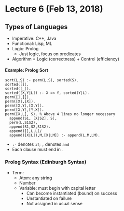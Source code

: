 # Lecture 6 (Feb 13, 2018)
## Types of Languages
* Imperative: C++, Java
* Functional: Lisp, ML
* Logic: Prolog
  * Just logic, focus on predicates
* Algorithm = Logic (correctness) + Control (efficiency)
#### Example: Prolog Sort
```
sort(L,S) :- perm(L,S), sorted(S).
sorted([]).
sorted([_]).
sorted([X,Y|L]) :- X =< Y, sorted(Y|L).
perm([],[]).
perm([X],[X]).
perm([X,Y],[X,Y]).
perm([X,Y],[Y,X]).
perm([X,L], S). % Above 4 lines no longer necessary
  append(S1, [X|S2], S),
  perm(L,S1S2),
  append(S1,S2,S1S2).
  append([],L,L)/
  append([X|L]),M,[X|LM]) :- append(L,M,LM).
```
* `:-` denotes `if`; `,` denotes `and`
* Each clause must end in `.`
### Prolog Syntax (Edinburgh Syntax)
* Term:
  * Atom: any string
  * Number
  * Variable: must begin with capital letter
    * Can become instantiated (bound) on success
    * Unstantiated on failure
    * Not assigned in usual sense
